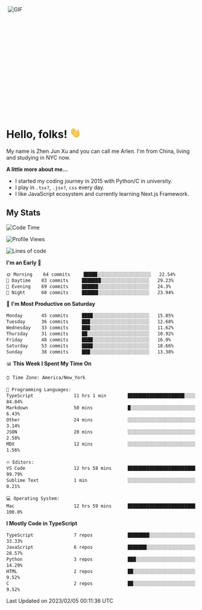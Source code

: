<img align="right" alt="GIF" src="https://media.giphy.com/media/xUA7bdpLxQhsSQdyog/giphy.gif" width="500" height="320" />

# Hello, folks! <img src="https://raw.githubusercontent.com/arlenxuzj/arlenxuzj/master/assets/wave.gif" width="30px">

My name is Zhen Jun Xu and you can call me Arlen. I'm from China, living and studying in NYC now.

**A little more about me...**

 - I started my coding journey in 2015 with Python/C in university.
 - I play in `.tsx?`, `.jsx?`, `css` every day.
 - I like JavaScript ecosystem and currently learning Next.js Framework.

## My Stats

<!--START_SECTION:waka-->
![Code Time](http://img.shields.io/badge/Code%20Time-3%2C022%20hrs%2058%20mins-blue)

![Profile Views](http://img.shields.io/badge/Profile%20Views-4-blue)

![Lines of code](https://img.shields.io/badge/From%20Hello%20World%20I%27ve%20Written-323%20Thousand%20lines%20of%20code-blue)

**I'm an Early 🐤** 

```text
🌞 Morning    64 commits     █████░░░░░░░░░░░░░░░░░░░░   22.54% 
🌆 Daytime    83 commits     ███████░░░░░░░░░░░░░░░░░░   29.23% 
🌃 Evening    69 commits     ██████░░░░░░░░░░░░░░░░░░░   24.3% 
🌙 Night      68 commits     ██████░░░░░░░░░░░░░░░░░░░   23.94%

```
📅 **I'm Most Productive on Saturday** 

```text
Monday       45 commits     ████░░░░░░░░░░░░░░░░░░░░░   15.85% 
Tuesday      36 commits     ███░░░░░░░░░░░░░░░░░░░░░░   12.68% 
Wednesday    33 commits     ███░░░░░░░░░░░░░░░░░░░░░░   11.62% 
Thursday     31 commits     ██░░░░░░░░░░░░░░░░░░░░░░░   10.92% 
Friday       48 commits     ████░░░░░░░░░░░░░░░░░░░░░   16.9% 
Saturday     53 commits     ████░░░░░░░░░░░░░░░░░░░░░   18.66% 
Sunday       38 commits     ███░░░░░░░░░░░░░░░░░░░░░░   13.38%

```


📊 **This Week I Spent My Time On** 

```text
⌚︎ Time Zone: America/New_York

💬 Programming Languages: 
TypeScript               11 hrs 1 min        █████████████████████░░░░   84.84% 
Markdown                 50 mins             █░░░░░░░░░░░░░░░░░░░░░░░░   6.43% 
Other                    24 mins             ░░░░░░░░░░░░░░░░░░░░░░░░░   3.14% 
JSON                     20 mins             ░░░░░░░░░░░░░░░░░░░░░░░░░   2.58% 
MDX                      12 mins             ░░░░░░░░░░░░░░░░░░░░░░░░░   1.56%

🔥 Editors: 
VS Code                  12 hrs 58 mins      █████████████████████████   99.79% 
Sublime Text             1 min               ░░░░░░░░░░░░░░░░░░░░░░░░░   0.21%

💻 Operating System: 
Mac                      12 hrs 59 mins      █████████████████████████   100.0%

```

**I Mostly Code in TypeScript** 

```text
TypeScript               7 repos             ████████░░░░░░░░░░░░░░░░░   33.33% 
JavaScript               6 repos             ███████░░░░░░░░░░░░░░░░░░   28.57% 
Python                   3 repos             ███░░░░░░░░░░░░░░░░░░░░░░   14.29% 
HTML                     2 repos             ██░░░░░░░░░░░░░░░░░░░░░░░   9.52% 
C                        2 repos             ██░░░░░░░░░░░░░░░░░░░░░░░   9.52%

```



 Last Updated on 2023/02/05 00:11:36 UTC
<!--END_SECTION:waka-->
